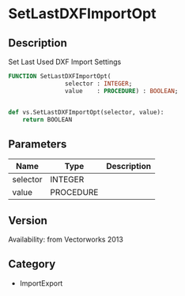 # SetLastDXFImportOpt

## Description
Set Last Used DXF Import Settings

```pascal
FUNCTION SetLastDXFImportOpt(
				selector : INTEGER;
				value    : PROCEDURE) : BOOLEAN;
```

```python

def vs.SetLastDXFImportOpt(selector, value):
    return BOOLEAN
```

## Parameters
|Name|Type|Description|
|---|---|---|
|selector|INTEGER||
|value|PROCEDURE||

## Version
Availability: from Vectorworks 2013
## Category
* ImportExport

